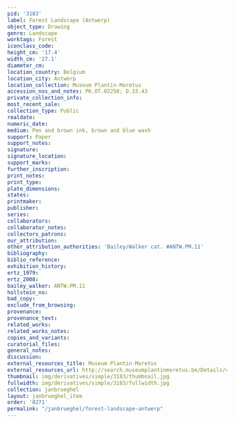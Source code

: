 ```yaml
---
pid: '3183'
label: Forest Landscape (Antwerp)
object_type: Drawing
genre: Landscape
worktags: Forest
iconclass_code:
height_cm: '17.4'
width_cm: '27.1'
diameter_cm:
location_country: Belgium
location_city: Antwerp
location_collection: Museum Plantin-Moretus
accession_nos_and_notes: PK.OT.02258; D.33.43
private_collection_info:
most_recent_sale:
collection_type: Public
realdate:
numeric_date:
medium: Pen and brown ink, brown and blue wash
support: Paper
support_notes:
signature:
signature_location:
support_marks:
further_inscription:
print_notes:
print_type:
plate_dimensions:
states:
printmaker:
publisher:
series:
collaborators:
collaborator_notes:
collectors_patrons:
our_attribution:
other_attribution_authorities: 'Bailey/Walker cat. #ANTW.PM.11'
bibliography:
biblio_reference:
exhibition_history:
ertz_1979:
ertz_2008:
bailey_walker: ANTW.PM.11
hollstein_no:
bad_copy:
exclude_from_browsing:
provenance:
provenance_text:
related_works:
related_works_notes:
copies_and_variants:
curatorial_files:
general_notes:
discussion:
external_resources_title: Museum Plantin-Moretus
external_resources_url: http://search.museumplantinmoretus.be/Details/collect/326018
thumbnail: img/derivatives/simple/3183/thumbnail.jpg
fullwidth: img/derivatives/simple/3183/fullwidth.jpg
collection: janbrueghel
layout: janbrueghel_item
order: '0271'
permalink: "/janbrueghel/forest-landscape-antwerp"
---
```

